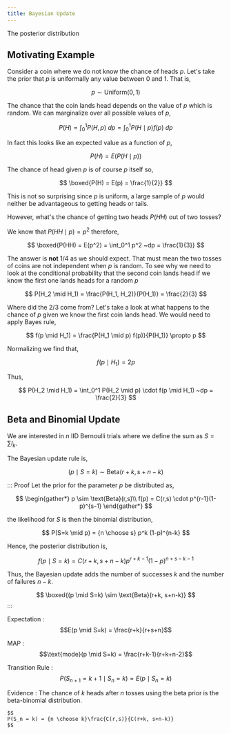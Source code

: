 ```yaml
---
title: Bayesian Update
---
```


The posterior distribution

## Motivating Example

Consider a coin where we do not know the chance of heads $p$. Let's take the prior that $p$ is uniformally any value between 0 and 1. That is,

$$
p \sim \text{Uniform}(0, 1)
$$

The chance that the coin lands head depends on the value of $p$ which is random. We can marginalize over all possible values of $p$,

$$
P(H) = \int_0^1 P(H, p) ~dp = \int_0^1 P(H \mid p) f(p) ~dp
$$

In fact this looks like an expected value as a function of $p$,

$$
P(H) = E(P(H \mid p))
$$

The chance of head given $p$ is of course $p$ itself so,

$$
\boxed{P(H) = E(p) = \frac{1}{2}}
$$

This is not so surprising since $p$ is uniform, a large sample of $p$ would neither be advantageous to getting heads or tails.

However, what's the chance of getting two heads $P(HH)$ out of two tosses?

We know that $P(HH \mid p) = p^2$ therefore,

$$
\boxed{P(HH) = E(p^2) = \int_0^1 p^2 ~dp = \frac{1}{3}}
$$

The answer is **not** $1/4$ as we should expect. That must mean the two tosses of coins are not independent when $p$ is random. To see why we need to look at the conditional probability that the second coin lands head if we know the first one lands heads for a random $p$

$$
P(H_2 \mid H_1) = \frac{P(H_1, H_2)}{P(H_1)} = \frac{2}{3}
$$

Where did the $2/3$ come from? Let's take a look at what happens to the chance of $p$ given we know the first coin lands head. We would need to apply Bayes rule,

$$
f(p \mid H_1) = \frac{P(H_1 \mid p) f(p)}{P(H_1)} \propto p
$$

Normalizing we find that,

$$
f(p \mid H_1) = 2p
$$

Thus,

<!-- TODO: WHAT? -->
$$
P(H_2 \mid H_1) = \int_0^1 P(H_2 \mid p) \cdot f(p \mid H_1) ~dp = \frac{2}{3}
$$

## Beta and Binomial Update
We are interested in $n$ IID Bernoulli trials where we define the sum as $S = \sum{I_k}$.

The Bayesian update rule is,

$$(p \mid S=k) \sim \text{Beta}(r+k, s+n-k)$$

::: Proof
Let the prior for the parameter $p$ be distributed as,

$$
\begin{gather*}
p \sim \text{Beta}(r,s)\\
f(p) = C(r,s) \cdot p^{r-1}(1-p)^{s-1}
\end{gather*}
$$

the likelihood  for $S$ is then the binomial distribution,

$$
P(S=k \mid p) = {n \choose s} p^k (1-p)^{n-k}
$$

Hence, the posterior distribution is,

$$
f(p \mid S=k) = C(r+k, s+n-k) p^{r+k-1} (1-p)^{n+s-k-1}
$$

Thus, the Bayesian update adds the number of successes $k$ and the number of failures $n-k$.

$$
\boxed{(p \mid S=k) \sim \text{Beta}(r+k, s+n-k)}
$$
:::

Expectation
: $$E(p \mid S=k) = \frac{r+k}{r+s+n}$$

MAP
: $$\text{mode}(p \mid S=k) = \frac{r+k-1}{r+k+n-2}$$

Transition Rule
: $$ P(S_{n+1} = k+1 \mid S_n = k) = E(p \mid S_n=k) $$

Evidence
:	The chance of $k$ heads after $n$ tosses using the beta prior is the beta-binomial distribution.

	$$
	P(S_n = k) = {n \choose k}\frac{C(r,s)}{C(r+k, s+n-k)}
	$$
